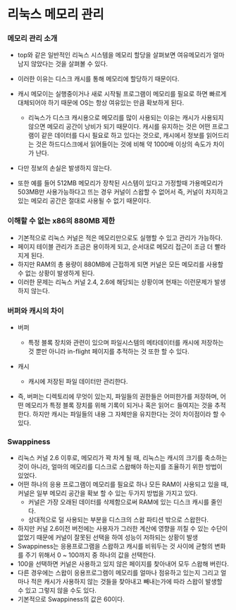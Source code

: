 # 리눅스 메모리 관리 

### 메모리 관리 소개 
* top와 같은 일반적인 리눅스 시스템을 메모리 할당을 살펴보면 여유메모리가 얼마 남지 않았다는 것을 살펴볼 수 있다. 
* 이러한 이유는 디스크 캐시를 통해 메모리에 할당하기 때문이다. 
* 캐시 메모이는 실행중이거나 새로 시작될 프로그램이 메모리를 필요로 하면 빠르게 대체되어야 하기 때문에 OS는 항상 여유있는 만큼 확보하게 된다. 
	* 리눅스가 디스크 캐시용으로 메모리를 많이 사용되는 이유는 캐시가 사용되지 않으면 메모리 공간이 낭비가 되기 때문이다. 캐시를 유지하는 것은 어떤 프로그램이 같은 데이터를 다시 필요로 하고 있다는 것으로, 캐시에서 정보를 읽어드리는 것은 하드디스크에서 읽어들이는 것에 비해 약 1000배 이상의 속도가 차이가 난다. 
* 다만 정보의 손실은 발생하지 않는다. 


* 또한 예를 들어 512MB 메모리가 장착된 시스템이 있다고 가정할때 가용메모리가 503MB만 사용가능하다고 뜨는 경우 커널이 스왑할 수 없어서 즉, 커널이 차지하고 있는 메모리 공간은 절대로 사용될 수 없기 때문이다. 

### 이해할 수 없는 x86의 880MB 제한 
* 기본적으로 리눅스 커널은 적은 메모리만으로도 실행할 수 있고 관리가 가능하다. 
* 페이지 테이블 관리가 조금은 용이하게 되고, 순서대로 메모리 접근이 조금 더 빨라지게 된다. 
* 하지만 RAM의 총 용량이 880MB에 근접하게 되면 커널은 모든 메모리를 사용할 수 없는 상황이 발생하게 된다. 
* 이러한 문제는 리눅스 커널 2.4, 2.6에 해당되는 상황이며 현재는 이런문제가 발생하지 않는다.    


### 버퍼와 캐시의 차이 
* 버퍼 
	* 특정 블록 장치와 관련이 있으며 파일시스템의 메타데이터를 캐시에 저장하는 것 뿐만 아니라 in-flight 페이지를 추적하는 것 또한 할 수 있다. 
* 캐시 
	* 캐시에 저장된 파일 데이터만 관리한다. 

* 즉, 버퍼는 디렉토리에 무엇이 있는지, 파일들의 권한들은 어떠한가를 저장하며, 어떤 메모리가 특정 블록 장치를 위해 기록이 되거나 혹은 읽어ㄷ 들여지는 것을 추적한다. 하지만 캐시는 파일들의 내용 그 자체만을 유지한다는 것이 차이점이라 할 수 있다. 

### Swappiness 

* 리눅스 커널 2.6 이후로, 메모리가 꽉 차게 될 때, 리눅스는 캐시의 크기를 축소하는 것이 아니라, 얼마의 메모리를 디스크로 스왑해야 하는지를 조율하기 위한 방법이 있었다.
* 어떤 하나의 응용 프로그램이 메모리를 필요로 하나 모든 RAM이 사용되고 있을 때, 커널은 일부 메모리 공간을 확보 할 수 있는 두가지 방법을 가지고 있다. 
	*  커널은 가장 오래된 데이터를 삭제함으로써 RAM에 있는 디스크 캐시를 줄인다.
	*  상대적으로 덜 사용되는 부분을 디스크의 스왑 파티션 밖으로 스왑한다. 
* 하지만 커널 2.6이전 버전에는 사용자가 그러한 계산에 영향을 끼칠 수 있는 수단이 없었기 때문에 커널이 잘못된 선택을 하여 성능이 저하되는 상황이 발생 
* Swappiness는 응용프로그램을 스왑하고 캐시를 비워두는 것 사이에 균형의 변화를 주기 위해서 0 ~ 100까지 중 하나의 값을 선택한다. 
* 100을 선택하면 커널은 사용하고 있지 않은 페이지를 찾아내어 모두 스왑해 버린다. 
* 다른 경우에는 스왑이 응용프로그램이 메모리를 얼마나 점유하고 있는지 그리고 얼마나 적은 캐시가 사용하지 않는 것들을 찾아내고 빼내는가에 따라 스왑이 발생할 수 있고 그렇지 않을 수도 있다. 
* 기본적으로 Swappiness의 값은 60이다. 